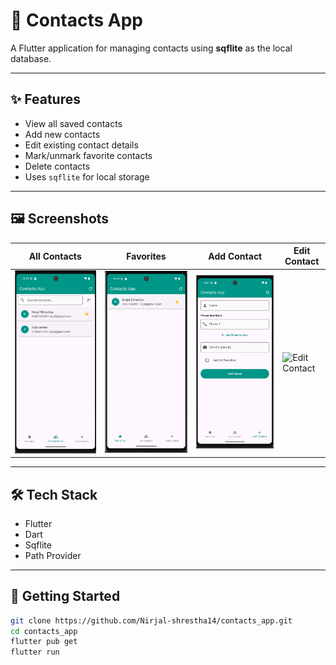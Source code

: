 # 📱 Contacts App

A Flutter application for managing contacts using **sqflite** as the local database.

---

## ✨ Features

- View all saved contacts
- Add new contacts
- Edit existing contact details
- Mark/unmark favorite contacts
- Delete contacts
- Uses `sqflite` for local storage

---

## 🖼️ Screenshots

| All Contacts                                   | Favorites                                 | Add Contact                                   | Edit Contact                      |
|------------------------------------------------|-------------------------------------------|-----------------------------------------------|-----------------------------------|
| ![All Contacts](assets/images/all_contact.png) | ![Favorites](assets/images/favorites.png) | ![Add Contact](assets/images/add_contact.png) | ![Edit Contact](edit_contact.png) |

---

## 🛠️ Tech Stack

- Flutter
- Dart
- Sqflite
- Path Provider

---

## 🚀 Getting Started

```bash
git clone https://github.com/Nirjal-shrestha14/contacts_app.git
cd contacts_app
flutter pub get
flutter run
